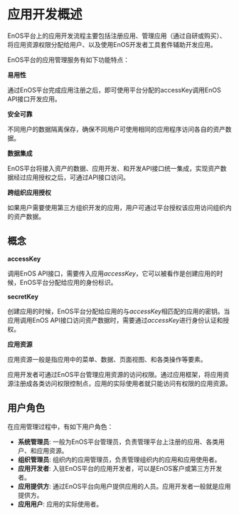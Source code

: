 # 应用开发概述

EnOS平台上的应用开发流程主要包括注册应用、管理应用（通过自研或购买）、将应用资源权限分配给用户、以及使用EnOS开发者工具套件辅助开发应用。

EnOS平台的应用管理服务有如下功能特点：

**易用性**

通过EnOS平台完成应用注册之后，即可使用平台分配的accessKey调用EnOS API接口开发应用。

**安全可靠**

不同用户的数据隔离保存，确保不同用户可使用相同的应用程序访问各自的资产数据。

**数据集成**

EnOS平台将接入资产的数据、应用开发、和开发API接口统一集成，实现资产数据经过应用授权之后，可通过API接口访问。

**跨组织应用授权**

如果用户需要使用第三方组织开发的应用，用户可通过平台授权该应用访问组织内的资产数据。

## 概念

**accessKey**

调用EnOS API接口，需要传入应用*accessKey*，它可以被看作是创建应用的时候，EnOS平台分配给应用的身份标识。

**secretKey**

创建应用的时候，EnOS平台分配给应用的与*accessKey*相匹配的应用的密钥。当应用调用EnOS API接口访问资产数据时，需要通过*accessKey*进行身份认证和授权。

**应用资源**

应用资源一般是指应用中的菜单、数据、页面视图、和各类操作等要素。

应用开发者可通过EnOS平台管理应用资源的访问权限。通过应用框架，将应用资源注册成各类访问权限控制点，应用的实际使用者就只能访问有权限的应用资源。

## 用户角色

在应用管理过程中，有如下用户角色：
- **系统管理员**: 一般为EnOS平台管理员，负责管理平台上注册的应用、各类用户、和应用资源。
- **组织管理员**: 组织内的应用管理员，负责管理组织内的应用和应用使用者。
- **应用开发者**: 入驻EnOS平台的应用开发者，可以是EnOS客户或第三方开发者。
- **应用提供方**: 通过EnOS平台向用户提供应用的人员。应用开发者一般就是应用提供方。
- **应用用户**: 应用的实际使用者。
